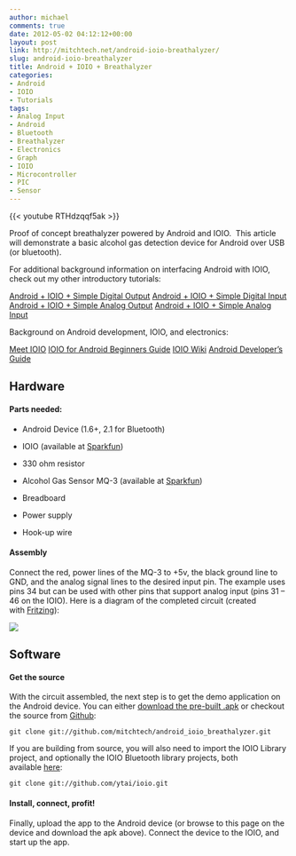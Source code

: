 ```yaml
---
author: michael
comments: true
date: 2012-05-02 04:12:12+00:00
layout: post
link: http://mitchtech.net/android-ioio-breathalyzer/
slug: android-ioio-breathalyzer
title: Android + IOIO + Breathalyzer
categories:
- Android
- IOIO
- Tutorials
tags:
- Analog Input
- Android
- Bluetooth
- Breathalyzer
- Electronics
- Graph
- IOIO
- Microcontroller
- PIC
- Sensor
---
```


{{< youtube RTHdzqqf5ak >}}

Proof of concept breathalyzer powered by Android and IOIO.  This article will demonstrate a basic alcohol gas detection device for Android over USB (or bluetooth).

For additional background information on interfacing Android with IOIO, check out my other introductory tutorials:

[Android + IOIO + Simple Digital Output](http://mitchtech.net/android-ioio-simple-digital-output/)
[Android + IOIO + Simple Digital Input](http://mitchtech.net/android-ioio-simple-digital-input/)
[Android + IOIO + Simple Analog Output](http://mitchtech.net/android-ioio-simple-analog-output/)
[Android + IOIO + Simple Analog Input](http://mitchtech.net/android-ioio-simple-analog-input/)

Background on Android development, IOIO, and electronics:

[Meet IOIO](http://ytai-mer.blogspot.com/2011/04/meet-ioio-io-for-android.html)
[IOIO for Android Beginners Guide](http://www.sparkfun.com/tutorials/280)
[IOIO Wiki](https://github.com/ytai/ioio/wiki)
[Android Developer’s Guide](http://developer.android.com/guide/index.html)

## Hardware

#### Parts needed:

  * Android Device (1.6+, 2.1 for Bluetooth)

  * IOIO (available at [Sparkfun](http://www.sparkfun.com/products/10748))

  * 330 ohm resistor

  * Alcohol Gas Sensor MQ-3 (available at [Sparkfun](http://www.sparkfun.com/products/8880))

  * Breadboard

  * Power supply

  * Hook-up wire

#### Assembly

Connect the red, power lines of the MQ-3 to +5v, the black ground line to GND, and the analog signal lines to the desired input pin. The example uses pins 34 but can be used with other pins that support analog input (pins 31 – 46 on the IOIO). Here is a diagram of the completed circuit (created with [Fritzing](http://fritzing.org/)):

[![](http://mitchtech.net/wp-content/uploads/2012/05/ioio_breathalyzer.png)](http://mitchtech.net/wp-content/uploads/2012/05/ioio_breathalyzer.png)

## Software

#### Get the source

With the circuit assembled, the next step is to get the demo application on the Android device. You can either [download the pre-built .apk](http://mitch-tech.appspot.com/ioio/IOIOBreathalyzer.apk) or checkout the source from [Github](https://github.com/mitchtech/android_ioio_breathalyzer):

```
git clone git://github.com/mitchtech/android_ioio_breathalyzer.git
```

If you are building from source, you will also need to import the IOIO Library project, and optionally the IOIO Bluetooth library projects, both available [here](https://github.com/ytai/ioio):

```
git clone git://github.com/ytai/ioio.git
```

#### Install, connect, profit!

Finally, upload the app to the Android device (or browse to this page on the device and download the apk above). Connect the device to the IOIO, and start up the app.

